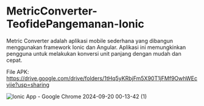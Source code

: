 # MetricConverter-TeofidePangemanan-Ionic

Metric Converter adalah aplikasi mobile sederhana yang dibangun menggunakan framework Ionic dan Angular. Aplikasi ini memungkinkan pengguna untuk melakukan konversi unit panjang dengan mudah dan cepat.

File APK: 
https://drive.google.com/drive/folders/1tHq5yKRbjFm5X90T1jFMf9OwhWEcvjie?usp=sharing

![Ionic App - Google Chrome 2024-09-20 00-13-42 (1)](https://github.com/user-attachments/assets/98f83c69-0969-471d-b770-10ddd6cf81c4)
